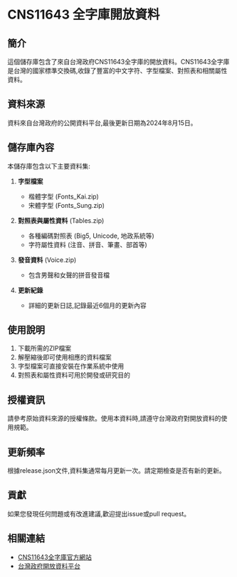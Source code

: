 # CNS11643 全字庫開放資料

## 簡介
這個儲存庫包含了來自台灣政府CNS11643全字庫的開放資料。CNS11643全字庫是台灣的國家標準交換碼,收錄了豐富的中文字符、字型檔案、對照表和相關屬性資料。

## 資料來源
資料來自台灣政府的公開資料平台,最後更新日期為2024年8月15日。

## 儲存庫內容
本儲存庫包含以下主要資料集:

1. **字型檔案**
   - 楷體字型 (Fonts_Kai.zip)
   - 宋體字型 (Fonts_Sung.zip)

2. **對照表與屬性資料** (Tables.zip)
   - 各種編碼對照表 (Big5, Unicode, 地政系統等)
   - 字符屬性資料 (注音、拼音、筆畫、部首等)

3. **發音資料** (Voice.zip)
   - 包含男聲和女聲的拼音發音檔

4. **更新紀錄**
   - 詳細的更新日誌,記錄最近6個月的更新內容

## 使用說明
1. 下載所需的ZIP檔案
2. 解壓縮後即可使用相應的資料檔案
3. 字型檔案可直接安裝在作業系統中使用
4. 對照表和屬性資料可用於開發或研究目的

## 授權資訊
請參考原始資料來源的授權條款。使用本資料時,請遵守台灣政府對開放資料的使用規範。

## 更新頻率
根據release.json文件,資料集通常每月更新一次。請定期檢查是否有新的更新。

## 貢獻
如果您發現任何問題或有改進建議,歡迎提出issue或pull request。

## 相關連結
- [CNS11643全字庫官方網站](https://www.cns11643.gov.tw/)
- [台灣政府開放資料平台](https://data.gov.tw/)
